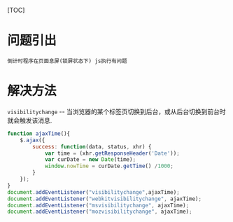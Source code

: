 [TOC]

# 问题引出

`倒计时程序在页面息屏(锁屏状态下) js执行有问题` 

# **解决方法** 

`visibilitychange` -- 当浏览器的某个标签页切换到后台，或从后台切换到前台时就会触发该消息.

```js
function ajaxTime(){
    $.ajax({
        success: function(data, status, xhr) {
            var time = (xhr.getResponseHeader('Date'));
            var curDate = new Date(time);
            window.nowTime = curDate.getTime() /1000;
        }
    });
}
document.addEventListener("visibilitychange",ajaxTime);
document.addEventListener("webkitvisibilitychange", ajaxTime);
document.addEventListener("msvisibilitychange", ajaxTime);
document.addEventListener("mozvisibilitychange", ajaxTime);
```















